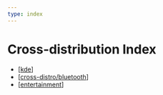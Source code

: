```yaml
---
type: index
---
```


# Cross-distribution Index

- [[kde]]
- [[cross-distro/bluetooth]]
- [[entertainment]]

[//begin]: # "Autogenerated link references for markdown compatibility"
[kde]: kde.md "KDE Plasma Tweak"
[cross-distro/bluetooth]: bluetooth.md "Use the Same Bluetooth Device on Linux and Windows Dual Boot System"
[entertainment]: entertainment.md "Entertainment"
[//end]: # "Autogenerated link references"
